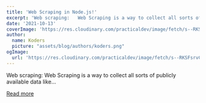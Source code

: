 ```yaml
---
title: 'Web Scraping in Node.js!'
excerpt: 'Web scraping:   Web Scraping is a way to collect all sorts of publicly available data like...'
date: '2021-10-13'
coverImage: 'https://res.cloudinary.com/practicaldev/image/fetch/s--RKSFsrvC--/c_imagga_scale,f_auto,fl_progressive,h_420,q_auto,w_1000/https://dev-to-uploads.s3.amazonaws.com/uploads/articles/d2enza08y401ssv5it84.jpg'
author:
  name: Koders
  picture: "assets/blog/authors/koders.png"
ogImage:
  url: 'https://res.cloudinary.com/practicaldev/image/fetch/s--RKSFsrvC--/c_imagga_scale,f_auto,fl_progressive,h_420,q_auto,w_1000/https://dev-to-uploads.s3.amazonaws.com/uploads/articles/d2enza08y401ssv5it84.jpg'
---
```


Web scraping:   Web Scraping is a way to collect all sorts of publicly available data like...

[Read more](https://dev.to/code_jedi/web-scraping-in-nodejs-2lkf)
